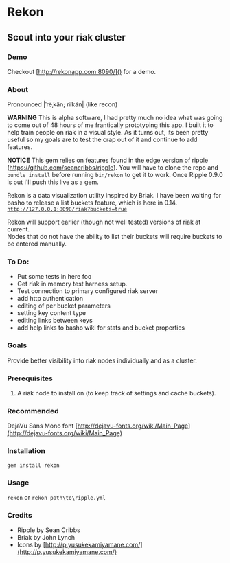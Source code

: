 # Rekon
## Scout into your riak cluster

### Demo
Checkout [http://rekonapp.com:8090/]() for a demo.

### About
Pronounced |ˈrēˌkän; riˈkän| (like recon)

**WARNING** This is alpha software, I had pretty much no idea what was going
to come out of 48 hours of me frantically prototyping this app.  I built it to
help train people on riak in a visual style.  As it turns out, its been pretty
useful so my goals are to test the crap out of it and continue to add
features.

**NOTICE** This gem relies on features found in the edge version of ripple
(https://github.com/seancribbs/ripple).  You will have to clone the repo and
`bundle install` before running `bin/rekon` to get it to work.  Once Ripple
0.9.0 is out I'll push this live as a gem.

Rekon is a data visualization utility inspired by Briak.  I have been waiting for
basho to release a list buckets feature, which is here in 0.14. 
[`http://127.0.0.1:8098/riak?buckets=true`](http://127.0.0.1:8098/riak?buckets=true)

Rekon will support earlier (though not well tested) versions of riak at current.  
Nodes that do not have the ability to list their buckets will require buckets to
be entered manually.

### To Do:
* Put some tests in here foo
* Get riak in memory test harness setup.
* Test connection to primary configured riak server
* add http authentication
* editing of per bucket parameters
* setting key content type
* editing links between keys
* add help links to basho wiki for stats and bucket properties


### Goals
Provide better visibility into riak nodes individually and as a cluster. 

### Prerequisites
1. A riak node to install on (to keep track of settings and cache buckets).

### Recommended
DejaVu Sans Mono font [http://dejavu-fonts.org/wiki/Main_Page](http://dejavu-fonts.org/wiki/Main_Page)

### Installation
`gem install rekon`

### Usage
`rekon` or `rekon path\to\ripple.yml`

### Credits
* Ripple by Sean Cribbs
* Briak by John Lynch
* Icons by [http://p.yusukekamiyamane.com/](http://p.yusukekamiyamane.com/)
